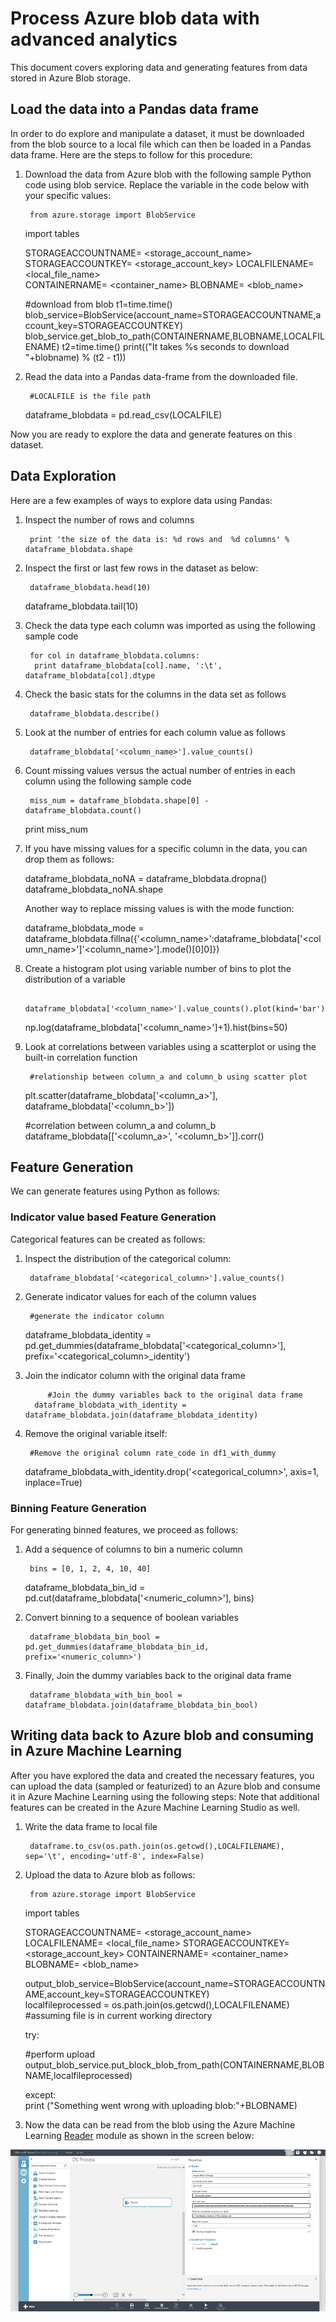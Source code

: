 <properties 
    pageTitle="Process Azure blob data with advanced analytics | Microsoft Azure" 
    description="Process Data in Azure Blob storage." 
    services="machine-learning,storage" 
    documentationCenter="" 
    authors="bradsev" 
    manager="paulettm" 
    editor="cgronlun" />

<tags 
    ms.service="machine-learning" 
    ms.workload="data-services" 
    ms.tgt_pltfrm="na" 
    ms.devlang="na" 
    ms.topic="article" 
    ms.date="10/20/2015" 
    ms.author="sunliangms;fashah;garye;bradsev" /> 

# <a name="heading"></a>Process Azure blob data with advanced analytics
This document covers exploring data and generating features from data stored in Azure Blob storage. 

## Load the data into a Pandas data frame
In order to do explore and manipulate a dataset, it must be downloaded from the blob source to a local file which can then be loaded in a Pandas data frame. Here are the steps to follow for this procedure:

1. Download the data from Azure blob with the following sample Python code using blob service. Replace the variable in the code below with your specific values: 

        from azure.storage import BlobService
     import tables

     STORAGEACCOUNTNAME= <storage_account_name>
     STORAGEACCOUNTKEY= <storage_account_key>
     LOCALFILENAME= <local_file_name>        
     CONTAINERNAME= <container_name>
     BLOBNAME= <blob_name>

     #download from blob
     t1=time.time()
     blob_service=BlobService(account_name=STORAGEACCOUNTNAME,account_key=STORAGEACCOUNTKEY)
     blob_service.get_blob_to_path(CONTAINERNAME,BLOBNAME,LOCALFILENAME)
     t2=time.time()
     print(("It takes %s seconds to download "+blobname) % (t2 - t1))



1. Read the data into a Pandas data-frame from the downloaded file.

        #LOCALFILE is the file path    
     dataframe_blobdata = pd.read_csv(LOCALFILE)


Now you are ready to explore the data and generate features on this dataset.

## <a name="blob-dataexploration"></a>Data Exploration
Here are a few examples of ways to explore data using Pandas:

1. Inspect the number of rows and columns 

        print 'the size of the data is: %d rows and  %d columns' % dataframe_blobdata.shape
2. Inspect the first or last few rows in the dataset as below:

        dataframe_blobdata.head(10)

     dataframe_blobdata.tail(10)
3. Check the data type each column was imported as using the following sample code

        for col in dataframe_blobdata.columns:
         print dataframe_blobdata[col].name, ':\t', dataframe_blobdata[col].dtype
4. Check the basic stats for the columns in the data set as follows

        dataframe_blobdata.describe()
5. Look at the number of entries for each column value as follows

        dataframe_blobdata['<column_name>'].value_counts()
6. Count missing values versus the actual number of entries in each column using the following sample code

        miss_num = dataframe_blobdata.shape[0] - dataframe_blobdata.count()
     print miss_num
7. If you have missing values for a specific column in the data, you can drop them as follows:

     dataframe_blobdata_noNA = dataframe_blobdata.dropna()
  dataframe_blobdata_noNA.shape

   Another way to replace missing values is with the mode function:

     dataframe_blobdata_mode = dataframe_blobdata.fillna({'<column_name>':dataframe_blobdata['<column_name>']'<column_name>'].mode()[0]0]})        

8. Create a histogram plot using variable number of bins to plot the distribution of a variable    

        dataframe_blobdata['<column_name>'].value_counts().plot(kind='bar')

     np.log(dataframe_blobdata['<column_name>']+1).hist(bins=50)
9. Look at correlations between variables using a scatterplot or using the built-in correlation function

        #relationship between column_a and column_b using scatter plot
     plt.scatter(dataframe_blobdata['<column_a>'], dataframe_blobdata['<column_b>'])

     #correlation between column_a and column_b
     dataframe_blobdata[['<column_a>', '<column_b>']].corr()



## <a name="blob-featuregen"></a>Feature Generation
We can generate features using Python as follows:

### <a name="blob-countfeature"></a>Indicator value based Feature Generation
Categorical features can be created as follows:

1. Inspect the distribution of the categorical column:

        dataframe_blobdata['<categorical_column>'].value_counts()
2. Generate indicator values for each of the column values

        #generate the indicator column
     dataframe_blobdata_identity = pd.get_dummies(dataframe_blobdata['<categorical_column>'], prefix='<categorical_column>_identity')
3. Join the indicator column with the original data frame 

            #Join the dummy variables back to the original data frame
         dataframe_blobdata_with_identity = dataframe_blobdata.join(dataframe_blobdata_identity)
4. Remove the original variable itself:

        #Remove the original column rate_code in df1_with_dummy
     dataframe_blobdata_with_identity.drop('<categorical_column>', axis=1, inplace=True)


### <a name="blob-binningfeature"></a>Binning Feature Generation
For generating binned features, we proceed as follows:

1. Add a sequence of columns to bin a numeric column

        bins = [0, 1, 2, 4, 10, 40]
     dataframe_blobdata_bin_id = pd.cut(dataframe_blobdata['<numeric_column>'], bins)
2. Convert binning to a sequence of boolean variables

        dataframe_blobdata_bin_bool = pd.get_dummies(dataframe_blobdata_bin_id, prefix='<numeric_column>')
3. Finally, Join the dummy variables back to the original data frame

        dataframe_blobdata_with_bin_bool = dataframe_blobdata.join(dataframe_blobdata_bin_bool)    


## <a name="sql-featuregen"></a>Writing data back to Azure blob and consuming in Azure Machine Learning
After you have explored the data and created the necessary features, you can upload the data (sampled or featurized) to an Azure blob and consume it in Azure Machine Learning using the following steps:
Note that additional features can be created in the Azure Machine Learning Studio as well. 

1. Write the data frame to local file

        dataframe.to_csv(os.path.join(os.getcwd(),LOCALFILENAME), sep='\t', encoding='utf-8', index=False)
2. Upload the data to Azure blob as follows:

        from azure.storage import BlobService
     import tables

     STORAGEACCOUNTNAME= <storage_account_name>
     LOCALFILENAME= <local_file_name>
     STORAGEACCOUNTKEY= <storage_account_key>
     CONTAINERNAME= <container_name>
     BLOBNAME= <blob_name>

     output_blob_service=BlobService(account_name=STORAGEACCOUNTNAME,account_key=STORAGEACCOUNTKEY)    
     localfileprocessed = os.path.join(os.getcwd(),LOCALFILENAME) #assuming file is in current working directory

     try:

     #perform upload
     output_blob_service.put_block_blob_from_path(CONTAINERNAME,BLOBNAME,localfileprocessed)

     except:            
         print ("Something went wrong with uploading blob:"+BLOBNAME)
3. Now the data can be read from the blob using the Azure Machine Learning [Reader](https://msdn.microsoft.com/library/azure/4e1b0fe6-aded-4b3f-a36f-39b8862b9004/) module as shown in the screen below:


![reader blob][1]

[1]: ./media/machine-learning-data-science-process-data-blob/reader_blob.png


<!-- Module References -->

[reader]: https://msdn.microsoft.com/library/azure/4e1b0fe6-aded-4b3f-a36f-39b8862b9004/
